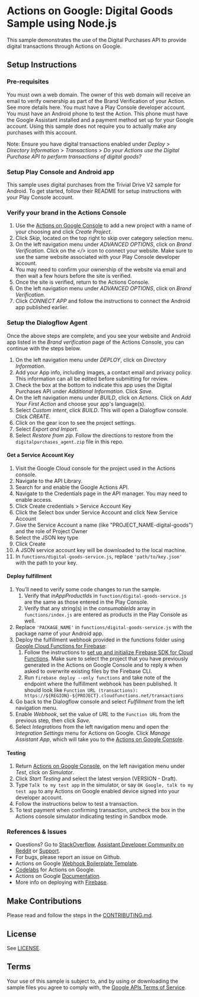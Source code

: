 # Actions on Google: Digital Goods Sample using Node.js

This sample demonstrates the use of the Digital Purchases API to provide digital transactions through Actions on Google.

## Setup Instructions

### Pre-requisites
You must own a web domain. The owner of this web domain will receive an email to verify ownership as part of the Brand Verification of your Action. See more details here.
You must have a Play Console developer account.
You must have an Android phone to test the Action. This phone must have the Google Assistant installed and a payment method set up for your Google account. Using this sample does not require you to actually make any purchases with this account.

Note: Ensure you have digital transactions enabled under *Deploy* > *Directory Information* > *Transactions* > *Do your Actions use the Digital Purchase API to perform transactions of digital goods?*

### Setup Play Console and Android app

This sample uses digital purchases from the Trivial Drive V2 sample for Android. To get started, follow their README for setup instructions with your Play Console account.

### Verify your brand in the Actions Console
1. Use the [Actions on Google Console](https://console.actions.google.com) to add a new project with a name of your choosing and click *Create Project*.
1. Click *Skip*, located on the top right to skip over category selection menu.
1. On the left navigation menu under *ADVANCED OPTIONS*, click on *Brand Verification*. Click on the *</>* icon to connect your website. Make sure to use the same website associated with your Play Console developer account.
1. You may need to confirm your ownership of the website via email and then wait a few hours before the site is verified.
1. Once the site is verified, return to the Actions Console.
1. On the left navigation menu under *ADVANCED OPTIONS*, click on *Brand Verification*.
1. Click *CONNECT APP* and follow the instructions to connect the Android app published earlier.

### Setup the Dialogflow Agent
Once the above steps are complete, and you see your website and Android app listed in the *Brand verification* page of the Actions Console, you can continue with the steps below.

1. On the left navigation menu under *DEPLOY*, click on *Directory Information*.
1. Add your App info, including images, a contact email and privacy policy. This information can all be edited before submitting for review.
1. Check the box at the bottom to indicate this app uses the Digital Purchases API under *Additional Information*. Click *Save*.
1. On the left navigation menu under *BUILD*, click on *Actions*. Click on *Add Your First Action* and choose your app's language(s).
1. Select *Custom intent*, click *BUILD*. This will open a Dialogflow console. Click *CREATE*.
1. Click on the gear icon to see the project settings.
1. Select *Export and Import*.
1. Select *Restore from zip*. Follow the directions to restore from the `digitalpurchases_agent.zip` file in this repo.


#### Get a Service Account Key
1. Visit the Google Cloud console for the project used in the Actions console.
1. Navigate to the API Library.
1. Search for and enable the Google Actions API.
1. Navigate to the Credentials page in the API manager. You may need to enable access.
1. Click Create credentials > Service Account Key
1. Click the Select box under Service Account and click New Service Account
1. Give the Service Account a name (like "PROJECT_NAME-digital-goods") and the role of Project Owner
1. Select the JSON key type
1. Click Create
1. A JSON service account key will be downloaded to the local machine.
1. In `functions/digital-goods-service.js`, replace `'path/to/key.json'` with the path to your key.

#### Deploy fulfillment
1. You’ll need to verify some code changes to run the sample.
    1. Verify that *inAppProductIds* in `function/digital-goods-service.js` are the same as those entered in the Play Console.
    1. Verify that any string(s) in the *consumableIds* array in `functions/index.js` are entered as products in the Play Console as well.
1. Replace `'PACKAGE_NAME'` in `functions/digital-goods-service.js` with the package name of your Android app.
1. Deploy the fulfillment webhook provided in the functions folder using [Google Cloud Functions for Firebase](https://firebase.google.com/docs/functions/):
    1. Follow the instructions to [set up and initialize Firebase SDK for Cloud Functions](https://firebase.google.com/docs/functions/get-started#set_up_and_initialize_functions_sdk). Make sure to select the project that you have previously generated in the Actions on Google Console and to reply `N` when asked to overwrite existing files by the Firebase CLI.
    1. Run `firebase deploy --only functions` and take note of the endpoint where the fulfillment webhook has been published. It should look like `Function URL (transactions): https://${REGION}-${PROJECT}.cloudfunctions.net/transactions`
1. Go back to the Dialogflow console and select *Fulfillment* from the left navigation menu.
1. Enable *Webhook*, set the value of *URL* to the `Function URL` from the previous step, then click *Save*.
1. Select *Integrations* from the left navigation menu and open the *Integration Settings* menu for Actions on Google. Click *Manage Assistant App*, which will take you to the [Actions on Google Console](https://console.actions.google.com).

#### Testing
1. Return [Actions on Google Console](https://console.actions.google.com), on the left navigation menu under *Test*, click on *Simulator*.
1. Click *Start Testing* and select the latest version (VERSION - Draft).
1. Type `Talk to my test app` in the simulator, or say `OK Google, talk to my test app` to any Actions on Google enabled device signed into your
developer account.
1. Follow the instructions below to test a transaction.
1. To test payment when confirming transaction, uncheck the box in the Actions
console simulator indicating testing in Sandbox mode.

### References & Issues
+ Questions? Go to [StackOverflow](https://stackoverflow.com/questions/tagged/actions-on-google), [Assistant Developer Community on Reddit](https://www.reddit.com/r/GoogleAssistantDev/) or [Support](https://developers.google.com/actions/support/).
+ For bugs, please report an issue on Github.
+ Actions on Google [Webhook Boilerplate Template](https://github.com/actions-on-google/dialogflow-webhook-boilerplate-nodejs).
+ [Codelabs](https://codelabs.developers.google.com/?cat=Assistant) for Actions on Google.
+ Actions on Google [Documentation](https://developers.google.com/actions/extending-the-assistant).
+ More info on deploying with [Firebase](https://developers.google.com/actions/dialogflow/deploy-fulfillment).

## Make Contributions
Please read and follow the steps in the [CONTRIBUTING.md](CONTRIBUTING.md).

## License
See [LICENSE](LICENSE).

## Terms
Your use of this sample is subject to, and by using or downloading the sample files you agree to comply with, the [Google APIs Terms of Service](https://developers.google.com/terms/).
